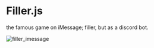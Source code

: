# Filler.js

the famous game on iMessage; filler, but as a discord bot.

![filler_imessage](https://i.ytimg.com/vi/KJHCp0lXg2Q/maxresdefault.jpg)
